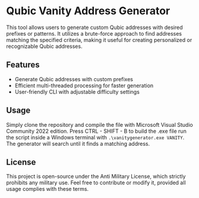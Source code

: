 # Qubic Vanity Address Generator

This tool allows users to generate custom Qubic addresses with desired prefixes or patterns. It utilizes a brute-force approach to find addresses matching the specified criteria, making it useful for creating personalized or recognizable Qubic addresses.

## Features
- Generate Qubic addresses with custom prefixes
- Efficient multi-threaded processing for faster generation
- User-friendly CLI with adjustable difficulty settings

## Usage
Simply clone the repository and compile the file with Microsoft Visual Studio Community 2022 edition. Press CTRL - SHIFT - B to build the .exe file run the script inside a Windows terminal with `.\vanitygenerator.exe VANITY`. The generator will search until it finds a matching address.

## License
This project is open-source under the Anti Military License, which strictly prohibits any military use. Feel free to contribute or modify it, provided all usage complies with these terms.
